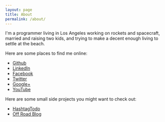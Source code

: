 ```yaml
---
layout: page
title: About
permalink: /about/
---
```


I'm a programmer living in Los Angeles working on rockets and spacecraft, married and raising two kids, and trying to make a decent enough living to settle at the beach.

Here are some places to find me online:

 * [Github](https://github.com/slackpad)
 * [LinkedIn](https://www.linkedin.com/in/phillipsjamesr)
 * [Facebook](https://www.facebook.com/slackpad)
 * [Twitter](https://twitter.com/slackpad)
 * [Google+](https://plus.google.com/105505551535691675728/posts)
 * [YouTube](http://www.youtube.com/slackpad)

Here are some small side projects you might want to check out:

 * [HashtagTodo](https://www.hashtagtodo.com/)
 * [Off Road Blog](http://iheart395.blogspot.com/)
